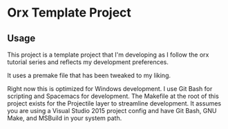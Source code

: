 # Orx Template Project

## Usage

This project is a template project that I'm developing as I follow the orx tutorial series and reflects my development preferences.

It uses a premake file that has been tweaked to my liking.

Right now this is optimized for Windows development. I use Git Bash for scripting and Spacemacs for development. The Makefile at the root of this project exists for the Projectile layer to streamline development. It assumes you are using a Visual Studio 2015 project config and have Git Bash, GNU Make, and MSBuild in your system path.

